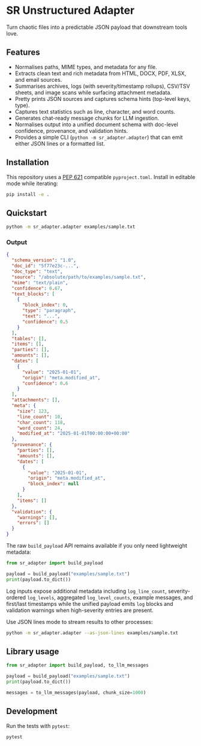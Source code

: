 # SR Unstructured Adapter

Turn chaotic files into a predictable JSON payload that downstream tools love.

## Features
- Normalises paths, MIME types, and metadata for any file.
- Extracts clean text and rich metadata from HTML, DOCX, PDF, XLSX, and email sources.
- Summarises archives, logs (with severity/timestamp rollups), CSV/TSV sheets, and image scans while surfacing attachment metadata.
- Pretty prints JSON sources and captures schema hints (top-level keys, type).
- Captures text statistics such as line, character, and word counts.
- Generates chat-ready message chunks for LLM ingestion.
- Normalises output into a unified document schema with doc-level confidence,
  provenance, and validation hints.
- Provides a simple CLI (`python -m sr_adapter.adapter`) that can emit either
  JSON lines or a formatted list.

## Installation
This repository uses a [PEP 621](https://peps.python.org/pep-0621/) compatible
`pyproject.toml`. Install in editable mode while iterating:

```bash
pip install -e .
```

## Quickstart
```bash
python -m sr_adapter.adapter examples/sample.txt
```

### Output
```json
{
  "schema_version": "1.0",
  "doc_id": "5f77e23c-...",
  "doc_type": "text",
  "source": "/absolute/path/to/examples/sample.txt",
  "mime": "text/plain",
  "confidence": 0.67,
  "text_blocks": [
    {
      "block_index": 0,
      "type": "paragraph",
      "text": "...",
      "confidence": 0.5
    }
  ],
  "tables": [],
  "items": [],
  "parties": [],
  "amounts": [],
  "dates": [
    {
      "value": "2025-01-01",
      "origin": "meta.modified_at",
      "confidence": 0.6
    }
  ],
  "attachments": [],
  "meta": {
    "size": 123,
    "line_count": 10,
    "char_count": 118,
    "word_count": 24,
    "modified_at": "2025-01-01T00:00:00+00:00"
  },
  "provenance": {
    "parties": [],
    "amounts": [],
    "dates": [
      {
        "value": "2025-01-01",
        "origin": "meta.modified_at",
        "block_index": null
      }
    ],
    "items": []
  },
  "validation": {
    "warnings": [],
    "errors": []
  }
}
```

The raw `build_payload` API remains available if you only need lightweight
metadata:

```python
from sr_adapter import build_payload

payload = build_payload("examples/sample.txt")
print(payload.to_dict())
```

Log inputs expose additional metadata including `log_line_count`,
severity-ordered `log_levels`, aggregated `log_level_counts`, example messages,
and first/last timestamps while the unified payload emits `log` blocks and
validation warnings when high-severity entries are present.

Use JSON lines mode to stream results to other processes:

```bash
python -m sr_adapter.adapter --as-json-lines examples/sample.txt
```

## Library usage
```python
from sr_adapter import build_payload, to_llm_messages

payload = build_payload("examples/sample.txt")
print(payload.to_dict())

messages = to_llm_messages(payload, chunk_size=1000)
```

## Development
Run the tests with `pytest`:

```bash
pytest
```
